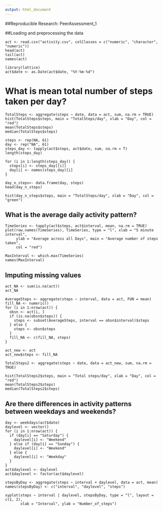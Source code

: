 ```yaml
---
output: html_document
---
```

##Reproducible Research: PeerAssessment_1

##Loading and preprocessing the data
```{r}
act <- read.csv("activity.csv", colClasses = c("numeric", "character", "numeric"))
head(act)
tail(act)
names(act)

library(lattice)
act$date <- as.Date(act$date, "%Y-%m-%d")
```
# What is mean total number of steps taken per day?
```{r}
TotalSteps <- aggregate(steps ~ date, data = act, sum, na.rm = TRUE)
hist(TotalSteps$steps, main = "TotalSteps/day", xlab = "Day", col = "red")
mean(TotalSteps$steps)
median(TotalSteps$steps)

```
```{r}
steps <- rep(NA, 61)
day <- rep("NA", 61)
steps_day <- tapply(act$steps, act$date, sum, na.rm = T)
length(steps_day)
```
```{r}
for (i in 1:length(steps_day)) {
  steps[i] <- steps_day[[i]]
  day[i] <- names(steps_day)[i]
}

day_n_steps<- data.frame(day, steps)
head(day_n_steps)
```
```{r}
hist(day_n_steps$steps, main = "TotalSteps/day", xlab = "Day", col = "green")
```
## What is the average daily activity pattern?
```{r}
TimeSeries <- tapply(act$steps, act$interval, mean, na.rm = TRUE)
plot(row.names(TimeSeries), TimeSeries, type = "l", xlab = "5 minute interval", 
     ylab = "Average across all Days", main = "Average number of steps taken", 
     col = "red")
```
```{r}
MaxInterval <- which.max(TimeSeries)
names(MaxInterval)
```
## Imputing missing values
```{r, echo=FALSE}
act_NA <- sum(is.na(act))
act_NA
```
```{r}
AverageSteps <- aggregate(steps ~ interval, data = act, FUN = mean)
fill_NA <- numeric()
for (i in 1:nrow(act)) {
  obsn <- act[i, ]
  if (is.na(obsn$steps)) {
    steps <- subset(AverageSteps, interval == obsn$interval)$steps
  } else {
    steps <- obsn$steps
  }
  fill_NA <- c(fill_NA, steps)
}

act_new <- act
act_new$steps <- fill_NA
```
```{r}
TotalSteps2 <- aggregate(steps ~ date, data = act_new, sum, na.rm = TRUE)

hist(TotalSteps2$steps, main = "Total steps/day", xlab = "Day", col = "red")
mean(TotalSteps2$steps)
median(TotalSteps2$steps)
```
## Are there differences in activity patterns between weekdays and weekends?
```{r}
day <- weekdays(act$date)
daylevel <- vector()
for (i in 1:nrow(act)) {
  if (day[i] == "Saturday") {
    daylevel[i] <- "Weekend"
  } else if (day[i] == "Sunday") {
    daylevel[i] <- "Weekend"
  } else {
    daylevel[i] <- "Weekday"
  }
}
act$daylevel <- daylevel
act$daylevel <- factor(act$daylevel)
```
```{r}
stepsByDay <- aggregate(steps ~ interval + daylevel, data = act, mean)
names(stepsByDay) <- c("interval", "daylevel", "steps")
```
```{r}
xyplot(steps ~ interval | daylevel, stepsByDay, type = "l", layout = c(1, 2), 
       xlab = "Interval", ylab = "Number_of_steps")
```
